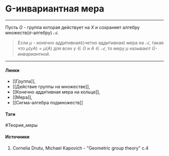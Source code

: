 # G-инвариантная мера
***
Пусть $G$ - группа которая действует на $X$ и сохраняет алгебру множеств($\sigma$-алгебру) $\mathcal{A}$. 
>Если $\mu$ - конечно аддитивная(счетно аддитивная) мера на $\mathcal{A}$, такая что $\mu(\gamma A)=\mu(A)$ для всех $\gamma\in G$ и $A\in\mathcal{A}$, то меру $\mu$ называют $G$*-инвариантной*.
***
#### Линки
- [[Группа]],
- [[Действие группы на множестве]],
- [[Конечно аддитивная мера на кольце]],
- [[Мера]],
- [[Сигма-алгебра подмножеств]]
#### Тэги
 #Теория_меры 
#### Источники
1. Cornelia Drutu, Michael Kapovich - "Geometric group theory" c.4